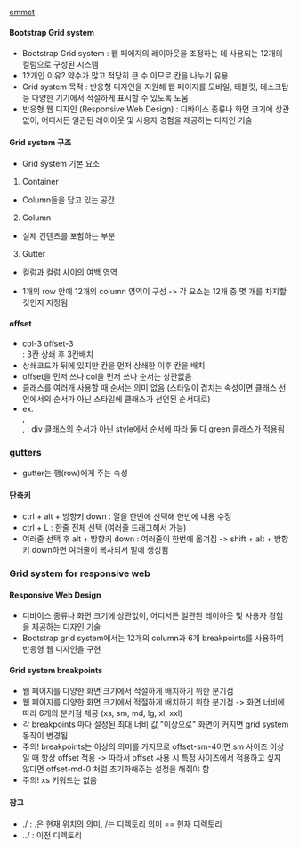 [emmet](https://docs.emmet.io/cheat-sheet/)

#### Bootstrap Grid system
- Bootstrap Grid system : 웹 페에지의 레이아웃을 조정하는 데 사용되는 12개의 컬럼으로 구성된 시스템
- 12개인 이유? 약수가 많고 적당히 큰 수 이므로 칸을 나누기 유용
- Grid system 목적 : 반응형 디자인을 지원해 웹 페이지를 모바일, 태블릿, 데스크탑 등 다양한 기기에서 적절하게 표시할 수 있도록 도움
- 반응형 웹 디자인 (Responsive Web Design) : 디바이스 종류나 화면 크기에 상관없이, 어디서든 일관된 레이아웃 및 사용자 경험을 제공하는 디자인 기술

#### Grid system 구조
- Grid system 기본 요소
1. Container
- Column들을 담고 있는 공간
2. Column
- 실제 컨텐츠를 포함하는 부분
3. Gutter
- 컬럼과 컬럼 사이의 여백 영역

- 1개의 row 안에 12개의 column 영역이 구성 -> 각 요소는 12개 중 몇 개를 차지할 것인지 지정됨

#### offset
- <div class="box col-3 offset-3">col-3 offset-3</div> : 3칸 상쇄 후 3칸배치
- 상쇄코드가 뒤에 있지만 칸을 먼저 상쇄한 이후 칸을 배치
- offset을 먼저 쓰나 col을 먼저 쓰나 순서는 상관없음
- 클래스를 여러개 사용할 때 순서는 의미 없음 (스타일이 겹치는 속성이면 클래스 선언에서의 순서가 아닌 스타일에 클래스가 선언된 순서대로)
- ex. <div class="green red">, <div class="red green">, <style>.red{} .green{}</style> : div 클래스의 순서가 아닌 style에서 순서에 따라 둘 다 green 클래스가 적용됨

### gutters
- gutter는 행(row)에게 주는 속성

#### 단축키
- ctrl + alt + 방향키 down : 열을 한번에 선택해 한번에 내용 수정
- ctrl + L : 한줄 전체 선택 (여러줄 드래그해서 가능)
- 여러줄 선택 후 alt + 방향키 down : 여러줄이 한번에 옮겨짐 -> shift + alt + 방향키 down하면 여러줄이 복사되서 밑에 생성됨

### Grid system for responsive web

#### Responsive Web Design
- 디바이스 종류나 화면 크기에 상관없이, 어디서든 일관된 레이아웃 및 사용자 경험을 제공하는 디자인 기술
- Bootstrap grid system에서는 12개의 column과 6개 breakpoints를 사용하여 반응형 웹 디자인을 구현

#### Grid system breakpoints
- 웹 페이지를 다양한 화면 크기에서 적절하게 배치하기 위한 분기점
- 웹 페이지를 다양한 화면 크기에서 적절하게 배치하기 위한 분기점 -> 화면 너비에 따라 6개의 분기점 제공 (xs, sm, md, lg, xl, xxl)
- 각 breakpoints 마다 설정된 최대 너비 값 "이상으로" 화면이 커지면 grid system 동작이 변경됨
- 주의! breakpoints는 이상의 의미를 가지므로 offset-sm-4이면 sm 사이즈 이상일 때 항상 offset 적용 -> 따라서 offset 사용 시 특정 사이즈에서 적용하고 싶지 않다면 offset-md-0 처럼 초기화해주는 설정을 해줘야 함
- 주의! xs 키워드는 없음

#### 참고
- ./ : .은 현재 위치의 의미, /는 디렉토리 의미 == 현재 디렉토리
- ../ : 이전 디렉토리